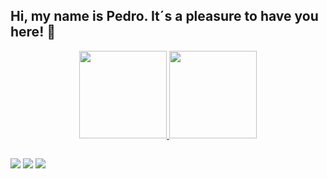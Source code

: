 ## Hi, my name is Pedro. It´s a pleasure to have you here! 👋

<div align="center">
  <a href="https://github.com/Pedrssouza">
  <img height="140em" src="https://github-readme-stats.vercel.app/api?username=Pedrssouza&show_icons=true&theme=black&include_all_commits=true&count_private=true"/>
  <img height="140em" src="https://github-readme-stats.vercel.app/api/top-langs/?username=Pedrssouza&layout=compact&langs_count=7&theme=black"/>
</div>

 ##
  
 <div>
   <a href="https://outlook.live.com/mail/0/inbox" target="_blank"><img src="https://img.shields.io/badge/Microsoft_Outlook-0078D4?style=for-the-badge&logo=microsoft-outlook&logoColor=white" target="_blank"></a>
   <a href="https://mail.google.com/mail/u/1/?ogbl#inbox" target="_blank"><img src="https://img.shields.io/badge/Gmail-D14836?style=for-the-badge&logo=gmail&logoColor=white" target="_blank"></a>
   <a href="https://www.linkedin.com/feed/" target="_blank"><img src="https://img.shields.io/badge/LinkedIn-0077B5?style=for-the-badge&logo=linkedin&logoColor=white" target="_blank"></a>
   
 </div>
